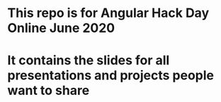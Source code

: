 # This repo is for Angular Hack Day Online June 2020
# It contains the slides for all presentations and projects people want to share